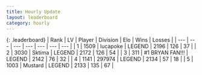 ```yaml
---
title: Hourly Update
layout: leaderboard
category: hourly
---
```


{: .leaderboard}
| Rank | LV | Player | Division | Elo | Wins | Losses |
| --- | --- | --- | --- | --- | --- | --- |
| <span data-change="0">1</span> | 1509 | <span title="ID: 41925">lucapoke</span> | LEGEND | <span data-change="0">2196</span> | <span data-change="0">126</span> | <span data-change="0">37</span> |
| <span data-change="0">2</span> | 3030 | <span title="ID: 353063">Sktima</span> | LEGEND | <span data-change="0">2172</span> | <span data-change="0">126</span> | <span data-change="0">54</span> |
| <span data-change="0">3</span> | 311 | <span title="ID: 756342">#1 BRYAN FAN!!!</span> | LEGEND | <span data-change="0">2142</span> | <span data-change="0">76</span> | <span data-change="0">32</span> |
| <span data-change="0">4</span> | 1141 | <span title="ID: 544038">297974</span> | LEGEND | <span data-change="0">2134</span> | <span data-change="0">57</span> | <span data-change="0">18</span> |
| <span data-change="0">5</span> | 1003 | <span title="ID: 611082">Mustard</span> | LEGEND | <span data-change="0">2133</span> | <span data-change="0">135</span> | <span data-change="0">67</span> |